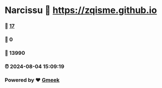 # Narcissu :link: https://zqisme.github.io 
### :page_facing_up: [17](https://zqisme.github.io/tag.html) 
### :speech_balloon: 0 
### :hibiscus: 13990 
### :alarm_clock: 2024-08-04 15:09:19 
### Powered by :heart: [Gmeek](https://github.com/Meekdai/Gmeek)
